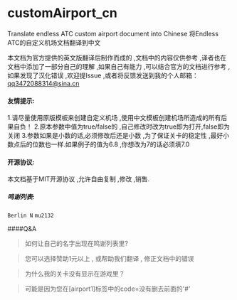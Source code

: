 # customAirport_cn
Translate endless ATC custom airport document into Chinese
将Endless ATC的自定义机场文档翻译到中文

本文档为官方提供的英文版翻译后制作而成的 ,文档中的内容仅供参考 ,译者也在文档中添加了一部分自己的理解 ,如果自己有能力 ,可以结合官方的文档进行参考 ,如果发现了汉化错误 ,欢迎提Issue ,或者将反馈发送到我的个人邮箱：qq3472088314@sina.cn

#### 友情提示:
1.请尽量使用原版模板来创建自定义机场 ,使用中文模板创建机场所造成的所有后果自负！
2.原本参数中值为true/false的 ,自己修改时改为true即为打开,false即为关闭
3.参数如果是小数的话,必须修改后还是小数 ,为了保证关卡的稳定性 ,最好小数点后的位数也一样.如果例子的值为6.8 ,你想改为7的话必须填7.0

#### 开源协议:
本文档基于MIT开源协议 ,允许自由复制 ,修改 ,销售.

##### 鸣谢列表:
`Berlin N` `mu2132`

####Q&A
>如何让自己的名字出现在鸣谢列表里?

>您可以选择赞助1元以上 , 或帮助我们翻译 , 修正文档中的错误

>为什么我的关卡没有显示在游戏里？

>可能是因为您在[airport1]标签中的code=没有删去前面的'#'
